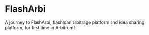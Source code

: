 # FlashArbi
A journey to FlashArbi, flashloan arbitrage platform and idea sharing platform, for first time in Arbitrum !
